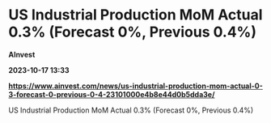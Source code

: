 # US Industrial Production MoM Actual 0.3% (Forecast 0%, Previous 0.4%)
**AInvest**

**2023-10-17 13:33**

**https://www.ainvest.com/news/us-industrial-production-mom-actual-0-3-forecast-0-previous-0-4-23101000e4b8e44d0b5dda3e/**

US Industrial Production MoM Actual 0.3% (Forecast 0%, Previous 0.4%)